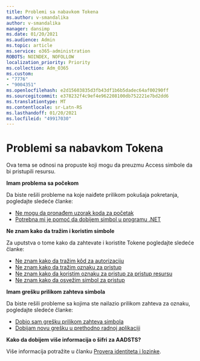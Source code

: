 ```yaml
---
title: Problemi sa nabavkom Tokena
ms.author: v-smandalika
author: v-smandalika
manager: dansimp
ms.date: 01/20/2021
ms.audience: Admin
ms.topic: article
ms.service: o365-administration
ROBOTS: NOINDEX, NOFOLLOW
localization_priority: Priority
ms.collection: Adm_O365
ms.custom:
- "7776"
- "9004351"
ms.openlocfilehash: e2d15603835d3fb43df1b6b5dadec64af00290ff
ms.sourcegitcommit: e378232f4c9ef4e962208100db752221e7bd2dd6
ms.translationtype: MT
ms.contentlocale: sr-Latn-RS
ms.lasthandoff: 01/20/2021
ms.locfileid: "49917030"
---
```

# <a name="issues-with-getting-access-tokens"></a>Problemi sa nabavkom Tokena

Ova tema se odnosi na propuste koji mogu da preuzmu Access simbole da bi pristupili resursu.

**Imam problema sa počekom**

Da biste rešili probleme na koje naiđete prilikom pokušaja pokretanja, pogledajte sledeće članke:

- [Ne mogu da pronađem uzorak koda za početak](https://docs.microsoft.com/azure/active-directory/develop/sample-v2-code) 
- [Potrebna mi je pomoć da dobijem simbol u programu .NET](https://docs.microsoft.com/azure/active-directory/develop/authentication-flows-app-scenarios)

**Ne znam kako da tražim i koristim simbole**

Za uputstva o tome kako da zahtevate i koristite Tokene pogledajte sledeće članke:

- [Ne znam kako da tražim kôd za autorizaciju](https://docs.microsoft.com/azure/active-directory/develop/v2-oauth2-auth-code-flow#request-an-authorization-code) 
- [Ne znam kako da tražim oznaku za pristup](https://docs.microsoft.com/azure/active-directory/develop/v2-oauth2-auth-code-flow#use-the-authorization-code-to-request-an-access-token) 
- [Ne znam kako da koristim oznaku za pristup za pristup resursu](https://docs.microsoft.com/azure/active-directory/develop/v2-oauth2-auth-code-flow#use-the-access-token-to-access-the-resource) 
- [Ne znam kako da osvežim simbol za pristup](https://docs.microsoft.com/azure/active-directory/develop/v2-oauth2-auth-code-flow#refreshing-the-access-tokens)

**Imam grešku prilikom zahteva simbola**

Da biste rešili probleme sa kojima ste nailazio prilikom zahteva za oznaku, pogledajte sledeće članke:

- [Dobio sam grešku prilikom zahteva simbola](https://docs.microsoft.com/azure/active-directory/develop/reference-aadsts-error-codes) 
- [Dobijam novu grešku u prethodno radnoj aplikaciji](https://docs.microsoft.com/azure/active-directory/develop/reference-breaking-changes)

**Kako da dobijem više informacija o šifri za AADSTS?**

Više informacija potražite u članku [Provera identiteta i lozinke](https://docs.microsoft.com/azure/active-directory/develop/reference-aadsts-error-codes).






